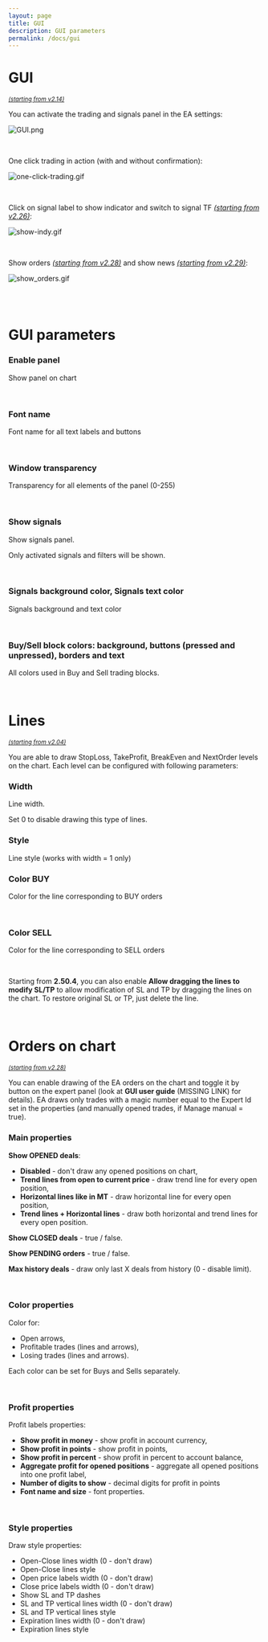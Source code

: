```yaml
---
layout: page
title: GUI
description: GUI parameters
permalink: /docs/gui
---
```


# GUI

<sup>[*(starting from v2.14)*](/docs/versions-history#20200722-214)</sup>

You can activate the trading and signals panel in the EA settings:

![GUI.png](..%2Fassets%2Fimg%2Fdocs%2FGUI.png)

<br />

One click trading in action (with and without confirmation):

![one-click-trading.gif](..%2Fassets%2Fimg%2Fdocs%2Fone-click-trading.gif)

<br />

Click on signal label to show indicator and switch to signal TF [*(starting from v2.26)*](/docs/versions-history#20210202-226):

![show-indy.gif](..%2Fassets%2Fimg%2Fdocs%2Fshow-indy.gif)

<br />

Show orders [*(starting from v2.28)*](/docs/versions-history#20210303-228) and show news [*(starting from v2.29)*](/docs/versions-history#20210403-229):

![show_orders.gif](..%2Fassets%2Fimg%2Fdocs%2Fshow_orders.gif)

<br />
<br />

# GUI parameters

### Enable panel

Show panel on chart

<br />

### Font name

Font name for all text labels and buttons

<br />

### Window transparency

Transparency for all elements of the panel (0-255)

<br />

### Show signals

Show signals panel.

Only activated signals and filters will be shown.

<br />

### Signals background color, Signals text color

Signals background and text color

<br />

### Buy/Sell block colors: background, buttons (pressed and unpressed), borders and text

All colors used in Buy and Sell trading blocks.


<br />

# Lines

<sup>[*(starting from v2.04)*](/docs/versions-history#20200416-204)</sup>

You are able to draw StopLoss, TakeProfit, BreakEven and NextOrder levels on the chart. Each level can be configured with following parameters:
<br />

### Width

Line width.

Set 0 to disable drawing this type of lines.
<br />

### Style

Line style (works with width = 1 only)
<br />

### Color BUY

Color for the line corresponding to BUY orders

<br />

### Color SELL

Color for the line corresponding to SELL orders

<br />

Starting from **2.50.4**, you can also enable **Allow dragging the lines to modify SL/TP** to allow modification of SL and TP by dragging the lines on the chart. To restore original SL or TP, just delete the line.

<br />

# Orders on chart

<sup>[*(starting from v2.28)*](/docs/versions-history#20210303-228)</sup>

You can enable drawing of the EA orders on the chart and toggle it by button on the expert panel (look at **GUI user guide** (MISSING LINK) for details). EA draws only trades with a magic number equal to the Expert Id set in the properties (and manually opened trades, if Manage manual = true).
<br />

### Main properties

**Show OPENED deals**:
* **Disabled** - don't draw any opened positions on chart,
* **Trend lines from open to current price** - draw trend line for every open position,
* **Horizontal lines like in MT** - draw horizontal line for every open position,
* **Trend lines + Horizontal lines** - draw both horizontal and trend lines for every open position.

**Show CLOSED deals** - true / false.

**Show PENDING orders** - true / false.

**Max history deals** - draw only last X deals from history (0 - disable limit).

<br />

### Color properties

Color for:
* Open arrows,
* Profitable trades (lines and arrows),
* Losing trades (lines and arrows).

Each color can be set for Buys and Sells separately.

<br />

### Profit properties

Profit labels properties:
* **Show profit in money** - show profit in account currency,
* **Show profit in points** - show profit in points,
* **Show profit in percent** - show profit in percent to account balance,
* **Aggregate profit for opened positions** - aggregate all opened positions into one profit label,
* **Number of digits to show** - decimal digits for profit in points
* **Font name and size** - font properties.

<br />

### Style properties

Draw style properties:
* Open-Close lines width (0 - don't draw)
* Open-Close lines style
* Open price labels width (0 - don't draw)
* Close price labels width (0 - don't draw)
* Show SL and TP dashes
* SL and TP vertical lines width (0 - don't draw)
* SL and TP vertical lines style
* Expiration lines width (0 - don't draw)
* Expiration lines style

